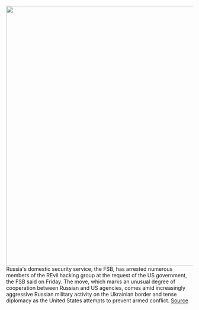 <img src='https://cdn.vox-cdn.com/thumbor/nabTPnC2S-gXZwAVDRGNPKDVW9c=/0x0:2040x1360/1200x800/filters:focal(857x517:1183x843)/cdn.vox-cdn.com/uploads/chorus_image/image/70388600/akrales_161208_1298_A_0060_play.5.jpg' width='700px' /><br/>
Russia's domestic security service, the FSB, has arrested numerous members of the REvil hacking group at the request of the US government, the FSB said on Friday. The move, which marks an unusual degree of cooperation between Russian and US agencies, comes amid increasingly aggressive Russian military activity on the Ukrainian border and tense diplomacy as the United States attempts to prevent armed conflict.
<a href='https://www.theverge.com/2022/1/14/22883675/russia-fsb-revil-hacker-group-ransomware-us-request-fbi-doj'> Source <a/>